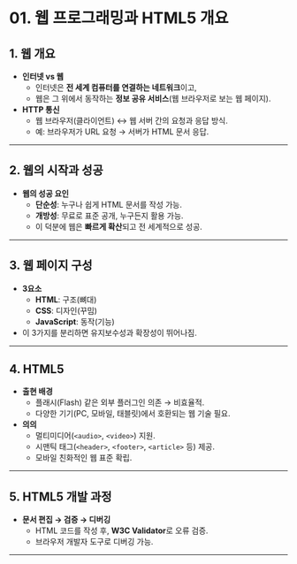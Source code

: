 # 01. 웹 프로그래밍과 HTML5 개요

## 1. 웹 개요
- **인터넷 vs 웹**  
  - 인터넷은 **전 세계 컴퓨터를 연결하는 네트워크**이고,  
  - 웹은 그 위에서 동작하는 **정보 공유 서비스**(웹 브라우저로 보는 웹 페이지).  
- **HTTP 통신**  
  - 웹 브라우저(클라이언트) ↔ 웹 서버 간의 요청과 응답 방식.  
  - 예: 브라우저가 URL 요청 → 서버가 HTML 문서 응답.  

---

## 2. 웹의 시작과 성공
- **웹의 성공 요인**  
  - **단순성**: 누구나 쉽게 HTML 문서를 작성 가능.  
  - **개방성**: 무료로 표준 공개, 누구든지 활용 가능.  
  - 이 덕분에 웹은 **빠르게 확산**되고 전 세계적으로 성공.  

---

## 3. 웹 페이지 구성
- **3요소**  
  - **HTML**: 구조(뼈대)  
  - **CSS**: 디자인(꾸밈)  
  - **JavaScript**: 동작(기능)  
- 이 3가지를 분리하면 유지보수성과 확장성이 뛰어나짐.  

---

## 4. HTML5
- **출현 배경**  
  - 플래시(Flash) 같은 외부 플러그인 의존 → 비효율적.  
  - 다양한 기기(PC, 모바일, 태블릿)에서 호환되는 웹 기술 필요.  
- **의의**  
  - 멀티미디어(`<audio>`, `<video>`) 지원.  
  - 시맨틱 태그(`<header>`, `<footer>`, `<article>` 등) 제공.  
  - 모바일 친화적인 웹 표준 확립.  

---

## 5. HTML5 개발 과정
- **문서 편집 → 검증 → 디버깅**  
  - HTML 코드를 작성 후, **W3C Validator**로 오류 검증.  
  - 브라우저 개발자 도구로 디버깅 가능.  

---

